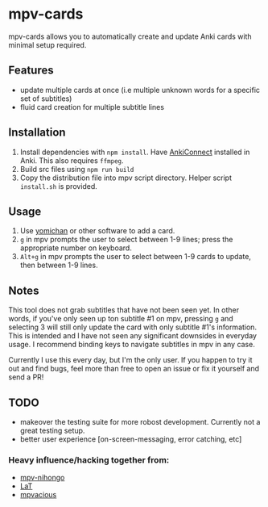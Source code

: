 # mpv-cards

mpv-cards allows you to automatically create and update Anki cards with minimal setup required.

## Features

- update multiple cards at once (i.e multiple unknown words for a specific set of subtitles)
- fluid card creation for multiple subtitle lines

## Installation

1. Install dependencies with `npm install`. Have [AnkiConnect](https://github.com/FooSoft/anki-connect) installed in Anki. This also requires `ffmpeg`.
2. Build src files using `npm run build`
3. Copy the distribution file into mpv script directory. Helper script `install.sh` is provided.

## Usage

1. Use [yomichan](https://github.com/FooSoft/yomichan) or other software to add a card.
2. `g` in mpv prompts the user to select between 1-9 lines; press the appropriate number on keyboard.
3. `Alt+g` in mpv prompts the user to select between 1-9 cards to update, then between 1-9 lines.

## Notes

This tool does not grab subtitles that have not been seen yet. In other words, if you've only seen up ton subtitle #1 on mpv, pressing `g` and selecting 3 will still only update the card with only subtitle #1's information. This is intended and I have not seen any significant downsides in everyday usage. I recommend binding keys to navigate subtitles in mpv in any case.

Currently I use this every day, but I'm the only user. If you happen to try it out and find bugs, feel more than free to open an issue or fix it yourself and send a PR!

## TODO

- makeover the testing suite for more robost development. Currently not a great testing setup.
- better user experience [on-screen-messaging, error catching, etc]

### Heavy influence/hacking together from:

- [mpv-nihongo](https://github.com/pigoz/mpv-nihongo)
- [LaT](https://github.com/pigoz/lat)
- [mpvacious](https://github.com/Ajatt-Tools/mpvacious)
